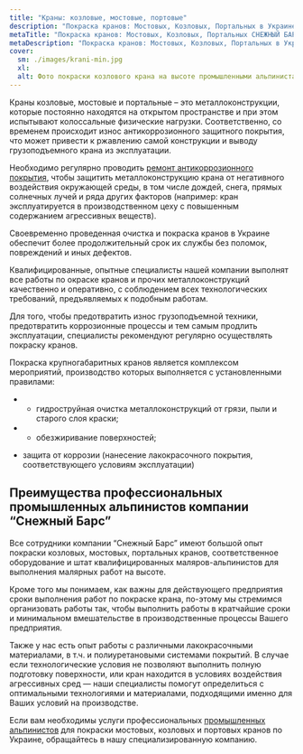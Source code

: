 ```yaml
---
title: "Краны: козловые, мостовые, портовые"
description: "Покраска кранов: Мостовых, Козловых, Портальных в Украине"
metaTitle: "Покраска кранов: Мостовых, Козловых, Портальных СНЕЖНЫЙ БАРС"
metaDescription: "Покраска кранов: Мостовых, Козловых, Портальных в Украине ☎ +38 (096) 555-30-92 от компании Снежный Барс"
cover:
  sm: ./images/krani-min.jpg
  xl: 
  alt: Фото покраски козлового крана на высоте промышленными альпинистами компании "Снежный Барс"
---
```

Краны козловые, мостовые и портальные – это металлоконструкции, которые постоянно находятся на открытом пространстве и при этом испытывают колоссальные физические нагрузки. Соответственно, со временем происходит износ антикоррозионного защитного покрытия, что может привести к ржавлению самой конструкции и выводу грузоподъемного крана из эксплуатации.

Необходимо регулярно проводить [ремонт антикоррозионного покрытия](/pokraska-metalla), чтобы защитить металлоконструкцию крана от негативного воздействия окружающей среды, в том числе дождей, снега, прямых солнечных лучей и ряда других факторов (например: кран эксплуатируется в производственном цеху с повышенным содержанием агрессивных веществ).

Своевременно проведенная очистка и покраска кранов в Украине обеспечит более продолжительный срок их службы без поломок, повреждений и иных дефектов.

Квалифицированные, опытные специалисты нашей компании выполнят все работы по окраске кранов и прочих металлоконструкций качественно и оперативно, с соблюдением всех технологических требований, предъявляемых к подобным работам.

Для того, чтобы предотвратить износ грузоподъемной техники, предотвратить коррозионные процессы и тем самым продлить эксплуатации, специалисты рекомендуют регулярно осуществлять покраску кранов.

Покраска крупногабаритных кранов является комплексом мероприятий, производство которых выполняется с установленными правилами:

* * гидроструйная очистка металлоконструкций от грязи, пыли и старого слоя краски;

* * обезжиривание поверхностей;

* защита от коррозии (нанесение лакокрасочного покрытия, соответствующего условиям эксплуатации)

## Преимущества профессиональных промышленных альпинистов компании “Снежный Барс”

Все сотрудники компании “Снежный Барс” имеют большой опыт покраски козловых, мостовых, портальных кранов, соответственное оборудование и штат квалифицированных маляров-альпинистов для выполнения малярных работ на высоте.

Кроме того мы понимаем, как важны для действующего предприятия сроки выполнения работ по покраске крана, по-этому мы стремимся организовать работы так, чтобы выполнить работы в кратчайшие сроки и минимальном вмешательстве в производственные процессы Вашего предприятия.

Также у нас есть опыт работы с различными лакокрасочными материалами, в т.ч. и полиуретановыми системами покрытий. В случае если технологические условия не позволяют выполнить полную подготовку поверхности, или кран находится в условиях воздействия агрессивных сред — наши специалисты помогут определиться с оптимальными технологиями и материалами, подходящими именно для Ваших условий на производстве.

Если вам необходимы услуги профессиональных [промышленных альпинистов](https://s-bars.com) для покраски мостовых, козловых и портовых кранов по Украине, обращайтесь в нашу специализированную компанию.
